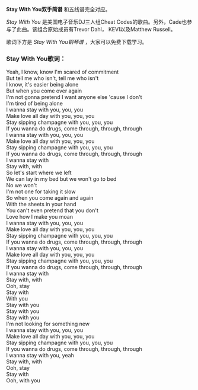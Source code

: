 

**Stay With You双手简谱** 和五线谱完全对应。

_Stay With You_ 是美国电子音乐DJ三人组Cheat Codes的歌曲。另外，Cade也参与了此曲。该组合原始成员有Trevor Dahl，
KEVI以及Matthew Russell。

歌词下方是 _Stay With You钢琴谱_ ，大家可以免费下载学习。

### Stay With You歌词：

Yeah, I know, know I'm scared of commitment  
But tell me who isn't, tell me who isn't  
I know, it's easier being alone  
But when you come over again  
I'm not gonna pretend I want anyone else 'cause I don't  
I'm tired of being alone  
I wanna stay with you, you, you  
Make love all day with you, you, you  
Stay sipping champagne with you, you, you  
If you wanna do drugs, come through, through, through  
I wanna stay with you, you, you  
Make love all day with you, you, you  
Stay sipping champagne with you, you, you  
If you wanna do drugs, come through, through, through  
I wanna stay with  
Stay with, with  
So let's start where we left  
We can lay in my bed but we won't go to bed  
No we won't  
I'm not one for taking it slow  
So when you come again and again  
With the sheets in your hand  
You can't even pretend that you don't  
Love how I make you moan  
I wanna stay with you, you, you  
Make love all day with you, you, you  
Stay sipping champagne with you, you, you  
If you wanna do drugs, come through, through, through  
I wanna stay with you, you, you  
Make love all day with you, you, you  
Stay sipping champagne with you, you, you  
If you wanna do drugs, come through, through, through  
I wanna stay with  
Stay with, with  
Ooh, stay  
Stay with  
With you  
Stay with you  
Stay with you  
Stay with you  
I'm not looking for something new  
I wanna stay with you, you, you  
Make love all day with you, you, you  
Stay sipping champagne with you, you, you  
If you wanna do drugs, come through, through, through  
I wanna stay with you, yeah  
Stay with, with  
Ooh, stay  
Stay with  
Ooh, with you

